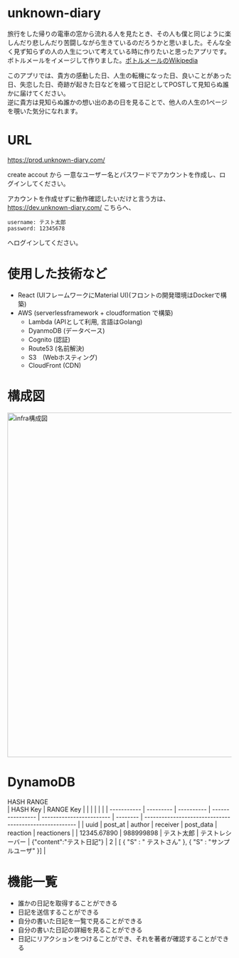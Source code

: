 # unknown-diary
旅行をした帰りの電車の窓から流れる人を見たとき、その人も僕と同じように楽しんだり悲しんだり苦闘しながら生きているのだろうかと思いました。そんな全く見ず知らずの人の人生について考えている時に作りたいと思ったアプリです。ボトルメールをイメージして作りました。[ボトルメールのWikipedia](https://ja.wikipedia.org/wiki/%E3%83%9C%E3%83%88%E3%83%AB%E3%83%A1%E3%83%BC%E3%83%AB)  

このアプリでは、貴方の感動した日、人生の転機になった日、良いことがあった日、失恋した日、奇跡が起きた日などを綴って日記としてPOSTして見知らぬ誰かに届けてください。  
逆に貴方は見知らぬ誰かの想い出のあの日を見ることで、他人の人生の1ページを覗いた気分になれます。

# URL
https://prod.unknown-diary.com/

create accout から
一意なユーザー名とパスワードでアカウントを作成し、ログインしてください。

アカウントを作成せずに動作確認したいだけと言う方は、
https://dev.unknown-diary.com/
こちらへ、
```
username: テスト太郎  
password: 12345678
```
へログインしてください。

# 使用した技術など
- React (UIフレームワークにMaterial UI)(フロントの開発環境はDockerで構築)
- AWS (serverlessframework + cloudformation で構築)
  - Lambda (APIとして利用, 言語はGolang)
  - DyanmoDB (データベース)
  - Cognito (認証)
  - Route53 (名前解決)
  - S3　(Webホスティング)
  - CloudFront (CDN)


# 構成図
<img width="775" alt="infra構成図" src="https://user-images.githubusercontent.com/53635209/114696010-2ac1ed80-9d57-11eb-94d4-a0bf1a3505bf.png">

# DynamoDB

HASH	RANGE							
| HASH Key    | RANGE Key |            |                  |                          |          |                                                        | 
| ----------- | --------- | ---------- | ---------------- | ------------------------ | -------- | ------------------------------------------------------ | 
| uuid        | post_at   | author     | receiver         | post_data                | reaction | reactioners                                            | 
| 12345.67890 | 988999898 | テスト太郎 | テストレシーバー | {"content":"テスト日記"} | 2        | [ { "S" : " テストさん" }, { "S" : "サンプルユーザ" }] | 

  
# 機能一覧
- 誰かの日記を取得することができる
- 日記を送信することができる
- 自分の書いた日記を一覧で見ることができる
- 自分の書いた日記の詳細を見ることができる
- 日記にリアクションをつけることができ、それを著者が確認することができる
